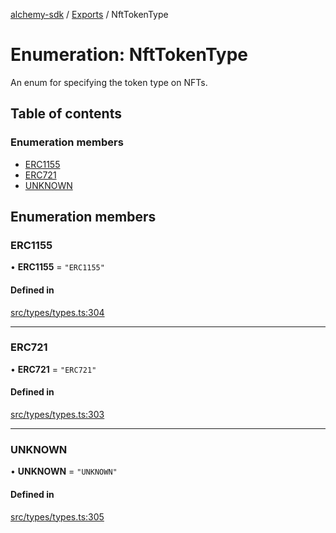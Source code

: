[alchemy-sdk](../README.md) / [Exports](../modules.md) / NftTokenType

# Enumeration: NftTokenType

An enum for specifying the token type on NFTs.

## Table of contents

### Enumeration members

- [ERC1155](NftTokenType.md#erc1155)
- [ERC721](NftTokenType.md#erc721)
- [UNKNOWN](NftTokenType.md#unknown)

## Enumeration members

### ERC1155

• **ERC1155** = `"ERC1155"`

#### Defined in

[src/types/types.ts:304](https://github.com/alchemyplatform/alchemy-sdk-js/blob/c3fdebb/src/types/types.ts#L304)

___

### ERC721

• **ERC721** = `"ERC721"`

#### Defined in

[src/types/types.ts:303](https://github.com/alchemyplatform/alchemy-sdk-js/blob/c3fdebb/src/types/types.ts#L303)

___

### UNKNOWN

• **UNKNOWN** = `"UNKNOWN"`

#### Defined in

[src/types/types.ts:305](https://github.com/alchemyplatform/alchemy-sdk-js/blob/c3fdebb/src/types/types.ts#L305)
